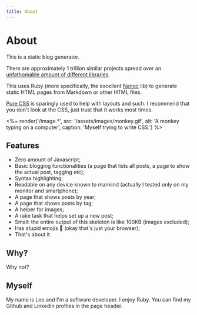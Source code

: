 ```yaml
---
title: About
---
```


# About

This is a static blog generator.

There are approximately 1 trillion similar projects spread over an [unfathomable amount of different libraries](https://www.staticgen.com/).

This uses Ruby (more specifically, the excellent [Nanoc](https://nanoc.ws) lib) to generate static HTML pages from Markdown or other HTML files.

[Pure CSS](https://purecss.io/) is sparingly used to help with layouts and such. I recommend that you don't look at the CSS, just trust that it works most times.

<%= render('/image.*', src: '/assets/images/monkey.gif', alt: 'A monkey typing on a computer', caption: 'Myself trying to write CSS.') %>

## Features
* Zero amount of Javascript;
* Basic blogging functionalities (a page that lists all posts, a page to show the actual post, tagging etc);
* Syntax highlighting;
* Readable on any device known to mankind (actually I tested only on my monitor and smartphone);
* A page that shows posts by year;
* A page that shows posts by tag;
* A helper for images;
* A rake task that helps set up a new post;
* Small: the entire output of this skeleton is like 100KB (images excluded);
* Has stupid emojis 🎨 (okay that's just your browser);
* That's about it.

## Why?
Why not?

## Myself

My name is Leo and I'm a software developer. I enjoy Ruby. You can find my Github and Linkedin profiles in the page header.
